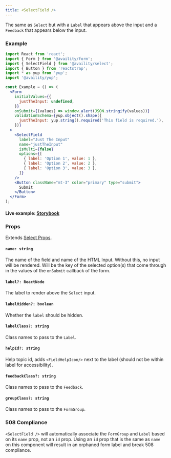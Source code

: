 ```yaml
---
title: <SelectField />
---
```


The same as `Select` but with a `Label` that appears above the input and a `Feedback` that appears below the input.

### Example

```jsx
import React from 'react';
import { Form } from '@availity/form';
import { SelectField } from '@availity/select';
import { Button } from 'reactstrap';
import * as yup from 'yup';
import '@availity/yup';

const Example = () => (
  <Form
    initialValues={{
      justTheInput: undefined,
    }}
    onSubmit={(values) => window.alert(JSON.stringify(values))}
    validationSchema={yup.object().shape({
      justTheInput: yup.string().required('This field is required.'),
    })}
  >
    <SelectField
      label="Just The Input"
      name="justTheInput"
      isMulti={false}
      options={[
        { label: 'Option 1', value: 1 },
        { label: 'Option 2', value: 2 },
        { label: 'Option 3', value: 3 },
      ]}
    />
    <Button className="mt-3" color="primary" type="submit">
      Submit
    </Button>
  </Form>
);
```

#### Live example: [Storybook](https://availity.github.io/availity-react/storybook/?path=/story/formik-select--selectfield)

### Props

Extends [Select Props](/form/select/components/select/#props).

#### `name: string`

The name of the field and name of the HTML Input. Without this, no input will be rendered. Will be the key of the selected option(s) that come through in the values of the `onSubmit` callback of the form.

#### `label?: ReactNode`

The label to render above the `Select` input.

#### `labelHidden?: boolean`

Whether the `label` should be hidden.

#### `labelClass?: string`

Class names to pass to the `Label`.

#### `helpId?: string`

Help topic id, adds `<FieldHelpIcon/>` next to the label (should not be within label for accessibility).

#### `feedbackClass?: string`

Class names to pass to the `Feedback`.

#### `groupClass?: string`

Class names to pass to the `FormGroup`.

### 508 Compliance

`<SelectField />` will automatically associate the `FormGroup` and `Label` based on its `name` prop, not an `id` prop. Using an `id` prop that is the same as `name` on this component will result in an orphaned form label and break 508 compliance.
